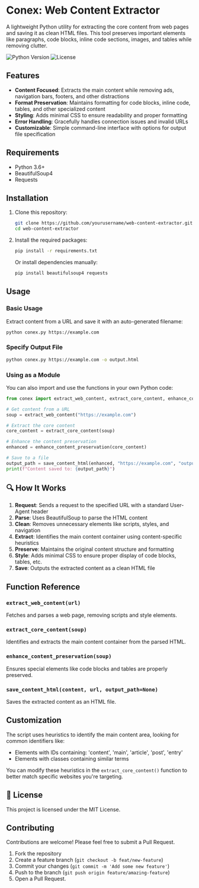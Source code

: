 # Conex: Web Content Extractor

A lightweight Python utility for extracting the core content from web pages and saving it as clean HTML files. This tool preserves important elements like paragraphs, code blocks, inline code sections, images, and tables while removing clutter.

![Python Version](https://img.shields.io/badge/python-3.6+-blue.svg)
![License](https://img.shields.io/badge/license-MIT-green.svg)

## Features

- **Content Focused**: Extracts the main content while removing ads, navigation bars, footers, and other distractions
- **Format Preservation**: Maintains formatting for code blocks, inline code, tables, and other specialized content
- **Styling**: Adds minimal CSS to ensure readability and proper formatting
- **Error Handling**: Gracefully handles connection issues and invalid URLs
- **Customizable**: Simple command-line interface with options for output file specification

## Requirements

- Python 3.6+
- BeautifulSoup4
- Requests

## Installation

1. Clone this repository:
   ```bash
   git clone https://github.com/yourusername/web-content-extractor.git
   cd web-content-extractor
   ```

2. Install the required packages:
   ```bash
   pip install -r requirements.txt
   ```

   Or install dependencies manually:
   ```bash
   pip install beautifulsoup4 requests
   ```

## Usage

### Basic Usage

Extract content from a URL and save it with an auto-generated filename:

```bash
python conex.py https://example.com
```

### Specify Output File

```bash
python conex.py https://example.com -o output.html
```

### Using as a Module

You can also import and use the functions in your own Python code:

```python
from conex import extract_web_content, extract_core_content, enhance_content_preservation, save_content_html

# Get content from a URL
soup = extract_web_content("https://example.com")

# Extract the core content
core_content = extract_core_content(soup)

# Enhance the content preservation
enhanced = enhance_content_preservation(core_content)

# Save to a file
output_path = save_content_html(enhanced, "https://example.com", "output.html")
print(f"Content saved to: {output_path}")
```

## 🔍 How It Works

1. **Request**: Sends a request to the specified URL with a standard User-Agent header
2. **Parse**: Uses BeautifulSoup to parse the HTML content
3. **Clean**: Removes unnecessary elements like scripts, styles, and navigation
4. **Extract**: Identifies the main content container using content-specific heuristics
5. **Preserve**: Maintains the original content structure and formatting
6. **Style**: Adds minimal CSS to ensure proper display of code blocks, tables, etc.
7. **Save**: Outputs the extracted content as a clean HTML file

## Function Reference

### `extract_web_content(url)`
Fetches and parses a web page, removing scripts and style elements.

### `extract_core_content(soup)`
Identifies and extracts the main content container from the parsed HTML.

### `enhance_content_preservation(soup)`
Ensures special elements like code blocks and tables are properly preserved.

### `save_content_html(content, url, output_path=None)`
Saves the extracted content as an HTML file.

## Customization

The script uses heuristics to identify the main content area, looking for common identifiers like:
- Elements with IDs containing: 'content', 'main', 'article', 'post', 'entry'
- Elements with classes containing similar terms

You can modify these heuristics in the `extract_core_content()` function to better match specific websites you're targeting.

## 📄 License

This project is licensed under the MIT License.

## Contributing

Contributions are welcome! Please feel free to submit a Pull Request.

1. Fork the repository
2. Create a feature branch (`git checkout -b feat/new-feature`)
3. Commit your changes (`git commit -m 'Add some new feature'`)
4. Push to the branch (`git push origin feature/amazing-feature`)
5. Open a Pull Request. 
